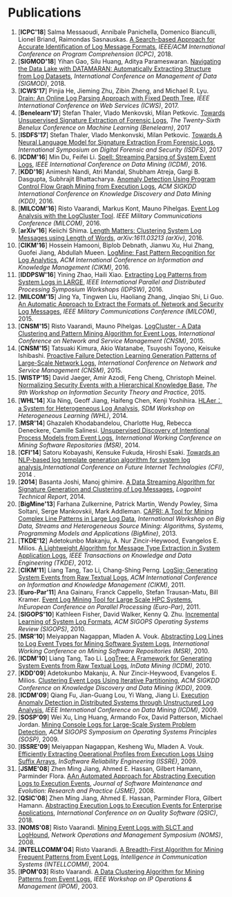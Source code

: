 Publications
============

1. [**ICPC'18**] Salma Messaoudi, Annibale Panichella, Domenico Bianculli, Lionel Briand, Raimondas Sasnauskas. [A Search-based Approach for Accurate Identification of Log Message Formats](http://publications.uni.lu/bitstream/10993/35286/1/ICPC-2018.pdf), *IEEE/ACM International Conference on Program Comprehension (ICPC)*, 2018.
1. [**SIGMOD'18**] Yihan Gao, Silu Huang, Aditya Parameswaran. [Navigating the Data Lake with DATAMARAN: Automatically Extracting Structure from Log Datasets](https://arxiv.org/pdf/1708.08905.pdf), *International Conference on Management of Data (SIGMOD)*, 2018.
1. [**ICWS'17**] Pinjia He, Jieming Zhu, Zibin Zheng, and Michael R. Lyu. [Drain: An Online Log Parsing Approach with Fixed Depth Tree](http://jiemingzhu.github.io/pub/pjhe_icws2017.pdf), *IEEE International Conference on Web Services (ICWS)*, 2017.
1. [**Benelearn'17**] Stefan Thaler, Vlado Menkovski, Milan Petkovic. [Towards Unsupervised Signature Extraction of Forensic Logs](https://pure.tue.nl/ws/files/72619856/benelearn_2017.pdf#page=155), *The Twenty-Sixth Benelux Conference on Machine Learning (Benelearn)*, 2017
1. [**ISDFS'17**] Stefan Thaler, Vlado Menkonvski, Milan Petkovic. [Towards A Neural Language Model for Signature Extraction From Forensic Logs](https://ieeexplore.ieee.org/abstract/document/7916497/), *International Symposium on Digital Forensic and Security (ISDFS)*, 2017
1. [**ICDM'16**] Min Du, Feifei Li. [Spell: Streaming Parsing of System Event Logs](https://www.cs.utah.edu/~lifeifei/papers/spell.pdf), *IEEE International Conference on Data Mining (ICDM)*, 2016.
1. [**KDD'16**] Animesh Nandi, Atri Mandal, Shubham Atreja, Gargi B. Dasgupta, Subhrajit Bhattacharya. [Anomaly Detection Using Program Control Flow Graph Mining from Execution Logs](http://www.kdd.org/kdd2016/papers/files/adf1233-nandiA.pdf), *ACM SIGKDD International Conference on Knowledge Discovery and Data Mining (KDD)*, 2016.
1. [**MILCOM'16**] Risto Vaarandi, Markus Kont, Mauno Pihelgas. [Event Log Analysis with the LogCluster Tool](https://ieeexplore.ieee.org/abstract/document/7795458/). *IEEE Military Communications Conference (MILCOM)*, 2016.
1. [**arXiv'16**] Keiichi Shima. [Length Matters: Clustering System Log Messages using Length of Words](https://arxiv.org/pdf/1611.03213), *arXiv:1611.03213 (arXiv)*, 2016.
1. [**CIKM'16**] Hossein Hamooni, Biplob Debnath, Jianwu Xu, Hui Zhang, Guofei Jiang, Abdullah Mueen. [LogMine: Fast Pattern Recognition for Log Analytics](http://www.cs.unm.edu/~mueen/Papers/LogMine.pdf), *ACM International Conference on Information and Knowledge Management (CIKM)*, 2016.
1. [**IDDPSW'16**] Yining Zhao, Haili Xiao. [Extracting Log Patterns from System Logs in LARGE](http://web.cse.ohio-state.edu/~lu.932/hpbdc2016/slides/hpbdc16-zhao.pdf), *IEEE International Parallel and Distributed Processing Symposium Workshops (IDPSW)*, 2016.
1. [**MILCOM'15**] Jing Ya, Tingwen Liu, Haoliang Zhang, Jinqiao Shi, Li Guo. [An Automatic Approach to Extract the Formats of. Network and Security Log Messages](http://or.nsfc.gov.cn/bitstream/00001903-5/420617/1/1000014323760.pdf), *IEEE Military Communications Conference (MILCOM)*, 2015.
1. [**CNSM'15**] Risto Vaarandi, Mauno Pihelgas. [LogCluster - A Data Clustering and Pattern Mining Algorithm for Event Logs](http://ristov.github.io/publications/cnsm15-logcluster-web.pdf), *International Conference on Network and Service Management (CNSM)*, 2015.
1. [**CNSM'15**] Tatsuaki Kimura, Akio Watanabe, Tsuyoshi Toyono, Keisuke Ishibashi. [Proactive Failure Detection Learning Generation Patterns of Large-Scale Network Logs](http://ieeexplore.ieee.org/abstract/document/7367332/), *International Conference on Network and Service Management (CNSM)*, 2015.
1. [**WISTP'15**] David Jaeger, Amir Azodi, Feng Cheng, Christoph Meinel. [Normalizing Security Events with a Hierarchical Knowledge Base](https://hal.inria.fr/hal-01442546/document), *The 9th Workshop on Information
Security Theory and Practice*, 2015.
1. [**WHL'14**] Xia Ning, Geoff Jiang, Haifeng Chen, Kenji Yoshihira.  [HLAer：a System for Heterogeneous Log Analysis](https://pdfs.semanticscholar.org/236d/9c76dbaa6e2e07ef6d17a8f3cc4fac6e1e55.pdf), *SDM Workshop on Heterogeneous Learning (WHL)*, 2014.
1. [**MSR'14**] Ghazaleh Khodabandelou, Charlotte Hug, Rebecca Deneckere, Camille Salinesi. [Unsupervised Discovery of Intentional Process Models from Event Logs](https://hal-paris1.archives-ouvertes.fr/hal-00994197/file/msr2014_submission_25.pdf), *International Working Conference on Mining Software Repositories (MSR)*, 2014.
1. [**CFI'14**] Satoru Kobayashi, Kensuke Fukuda, Hiroshi Esaki. [Towards an NLP-based log template generation algorithm for system log analysis](http://sat.hongo.wide.ad.jp/cfi2014.pdf),*International Conference on Future Internet Technologies (CFI)*, 2014 .
1. [**2014**] Basanta Joshi, Manoj ghimire. [A Data Streaming Algorithm for Signature Generation and Clustering of Log Messages](https://www.researchgate.net/profile/Basanta_Joshi2/publication/307136529_A_data_streaming_algorithm_for_signature_generation_and_clustering_of_log_messages/links/57c2552308ae2f5eb334caa8.pdf), *Logpoint Technical Report*, 2014.
1. [**BigMine'13**] Farhana Zulkernine, Patrick Martin, Wendy Powley, Sima Soltani, Serge Mankovskii, Mark Addleman. [CAPRI: A Tool for Mining Complex Line Patterns in Large Log Data](https://www.researchgate.net/publication/262215330_CAPRI_A_tool_for_mining_complex_line_patterns_in_large_log_data), *International Workshop on Big Data, Streams and Heterogeneous Source Mining: Algorithms, Systems, Programming Models and Applications (BigMine)*, 2013.
1. [**TKDE'12**] Adetokunbo Makanju, A. Nur Zincir-Heywood, Evangelos E. Milios. [A Lightweight Algorithm for Message Type Extraction in System Application Logs](http://ieeexplore.ieee.org/abstract/document/5936060/), *IEEE Transactions on Knowledge and Data Engineering (TKDE)*, 2012.
1. [**CIKM'11**] Liang Tang, Tao Li, Chang-Shing Perng. [LogSig: Generating System Events from Raw Textual Logs](http://citeseerx.ist.psu.edu/viewdoc/download?doi=10.1.1.222.9320&rep=rep1&type=pdf), *ACM International Conference on Information and Knowledge Management (CIKM)*, 2011.
1. [**Euro-Par'11**] Ana Gainaru, Franck Cappello, Stefan Trausan-Matu, Bill Kramer. [Event Log Mining Tool for Large Scale HPC Systems](https://link.springer.com/chapter/10.1007/978-3-642-23400-2_6), *InEuropean Conference on Parallel Processing (Euro-Par)*, 2011.
1. [**SIGOPS'10**] Kathleen Fisher, David Walker, Kenny Q. Zhu. [Incremental Learning of System Log Formats](http://citeseerx.ist.psu.edu/viewdoc/download?doi=10.1.1.153.2089&rep=rep1&type=pdf), *ACM SIGOPS Operating Systems Review (SIGOPS)*, 2010.
1. [**MSR'10**] Meiyappan Nagappan, Mladen A. Vouk. [Abstracting Log Lines to Log Event Types for Mining Software System Logs](http://www.se.rit.edu/~mei/publications/pdfs/Abstracting-Log-Lines-to-Log-Event-Types-for-Mining-Software-System-Logs.pdf), *International Working Conference on Mining Software Repositories (MSR)*, 2010.
1. [**ICDM'10**] Liang Tang, Tao Li. [LogTree: A Framework for Generating System Events from Raw Textual Logs](http://users.cis.fiu.edu/~lpeng/log/1_LogTree%20A%20Framework%20for%20Generating%20System%20Events%20from%20Raw%20Textual%20Logs.pdf), *InData Mining (ICDM)*, 2010.
1. [**KDD'09**] Adetokunbo Makanju, A. Nur Zincir-Heywood, Evangelos E. Milios. [Clustering Event Logs Using Iterative Partitioning](https://web.cs.dal.ca/~makanju/publications/paper/kdd09.pdf), *ACM SIGKDD Conference on Knowledge Discovery and Data Mining (KDD)*, 2009.
1. [**ICDM'09**] Qiang Fu, Jian-Guang Lou, Yi Wang, Jiang Li. [Execution Anomaly Detection in Distributed Systems through Unstructured Log Analysis](https://www.microsoft.com/en-us/research/wp-content/uploads/2016/02/DM790-CR.pdf), *IEEE International Conference on Data Mining (ICDM)*, 2009.
1. [**SOSP'09**] Wei Xu, Ling Huang, Armando Fox, David Patterson, Michael Jordan. [Mining Console Logs for Large-Scale System Problem Detection](http://nma.berkeley.edu/ark:/28722/bk0005k9b6k), *ACM SIGOPS Symposium on Operating Systems Principles (SOSP)*, 2009.
1. [**ISSRE'09**] Meiyappan Nagappan, Kesheng Wu, Mladen A. Vouk. [Efficiently Extracting Operational Profiles from Execution Logs Using Suffix Arrays](http://www.se.rit.edu/~mei/publications/publications/issre_Nagappan.pdf), *InSoftware Reliability Engineering (ISSRE)*, 2009.
1. [**JSME'08**] Zhen Ming Jiang, Ahmed E. Hassan, Gilbert Hamann, Parminder Flora. [AAn Automated Approach for Abstracting Execution Logs to Execution Events](https://pdfs.semanticscholar.org/9efc/a271ac32bc9a526778fda9ff2161248afcb8.pdf), *Journal of Software Maintenance and Evolution: Research and Practice (JSME)*, 2008.
1. [**QSIC'08**] Zhen Ming Jiang, Ahmed E. Hassan, Parminder Flora, Gilbert Hamann. [Abstracting Execution Logs to Execution Events for Enterprise Applications](https://www.researchgate.net/profile/Ahmed_E_Hassan/publication/4366728_Abstracting_Execution_Logs_to_Execution_Events_for_Enterprise_Applications_Short_Paper/links/5577f2cf08aeacff200054cd.pdf), *International Conference on on Quality Software (QSIC)*, 2018.
1. [**NOMS'08**]  Risto Vaarandi. [Mining Event Logs with SLCT and LogHound](http://ieeexplore.ieee.org/abstract/document/4575281/), *Network Operations and Management Symposium (NOMS)*, 2008.
1. [**INTELLCOMM'04**] Risto Vaarandi. [A Breadth-First Algorithm for Mining Frequent Patterns from Event Logs](https://link.springer.com/content/pdf/10.1007/978-3-540-30179-0_27.pdf), *Intelligence in Communication Systems (INTELLCOMM)*, 2004.
1. [**IPOM'03**] Risto Vaarandi. [A Data Clustering Algorithm for Mining Patterns from Event Logs](http://www.quretec.com/u/vilo/edu/2003-04/DM_seminar_2003_II/ver1/P12/slct-ipom03-web.pdf), *IEEE Workshop on IP Operations & Management (IPOM)*, 2003.





